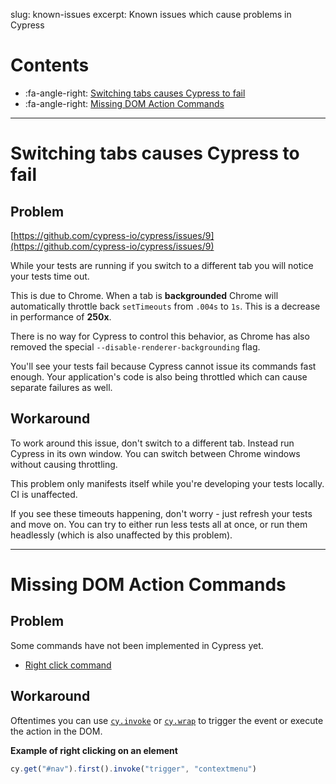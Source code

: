 slug: known-issues
excerpt: Known issues which cause problems in Cypress

# Contents

- :fa-angle-right: [Switching tabs causes Cypress to fail](#section-switching-tabs-causes-cypress-to-fail)
- :fa-angle-right: [Missing DOM Action Commands](#section-missing-dom-action-commands)

***

# Switching tabs causes Cypress to fail

## Problem

[https://github.com/cypress-io/cypress/issues/9](https://github.com/cypress-io/cypress/issues/9)

While your tests are running if you switch to a different tab you will notice your tests time out.

This is due to Chrome. When a tab is **backgrounded** Chrome will automatically throttle back `setTimeouts` from `.004s` to `1s`. This is a decrease in performance of **250x**.

There is no way for Cypress to control this behavior, as Chrome has also removed the special `--disable-renderer-backgrounding` flag.

You'll see your tests fail because Cypress cannot issue its commands fast enough. Your application's code is also being throttled which can cause separate failures as well.

## Workaround

To work around this issue, don't switch to a different tab. Instead run Cypress in its own window. You can switch between Chrome windows without causing throttling.

This problem only manifests itself while you're developing your tests locally. CI is unaffected.

If you see these timeouts happening, don't worry - just refresh your tests and move on. You can try to either run less tests all at once, or run them headlessly (which is also unaffected by this problem).

***

# Missing DOM Action Commands

## Problem

Some commands have not been implemented in Cypress yet.

- [Right click command](https://github.com/cypress-io/cypress/issues/53)

## Workaround

Oftentimes you can use [`cy.invoke`](https://on.cypress.io/api/invoke) or [`cy.wrap`](https://on.cypress.io/api/wrap) to trigger the event or execute the action in the DOM.

**Example of right clicking on an element**
```javascript
cy.get("#nav").first().invoke("trigger", "contextmenu")
```